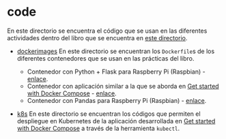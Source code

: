 # code

En este directorio se encuentra el código que se usan en las diferentes actividades dentro del libro que se encuentra en [este directorio](../book/).

* [dockerimages](dockerimages) En este directorio se encuentran los `Dockerfile`s de los diferentes contenedores que se usan en las prácticas del libro.
  * Contenedor con Python + Flask para Raspberry Pi (Raspbian) - [enlace](dockerimages/python-flask/).
  * Contenedor con aplicación similar a la que se aborda en [Get started with Docker Compose](https://docs.docker.com/compose/gettingstarted/) - [enlace](dockerimages/flask-app/).
  * Contenedor con Pandas para Raspberry Pi (Raspbian) - [enlace](dockerimages/pandas/).

* [k8s](k8s) En este directorio se encuentran los códigos que permiten el despliegue en Kubernetes de la aplicación desarrollada en [Get started with Docker Compose](https://docs.docker.com/compose/gettingstarted/) a través de la herramienta `kubectl`.
